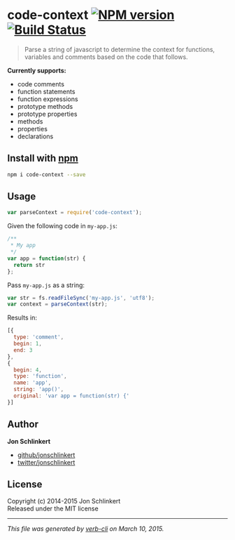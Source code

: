 # code-context [![NPM version](https://badge.fury.io/js/code-context.svg)](http://badge.fury.io/js/code-context)  [![Build Status](https://travis-ci.org/jonschlinkert/code-context.svg)](https://travis-ci.org/jonschlinkert/code-context) 

> Parse a string of javascript to determine the context for functions, variables and comments based on the code that follows.

**Currently supports:**

  - code comments
  - function statements
  - function expressions
  - prototype methods
  - prototype properties
  - methods
  - properties
  - declarations


## Install with [npm](npmjs.org)

```bash
npm i code-context --save
```

## Usage

```js
var parseContext = require('code-context');
```

Given the following code in `my-app.js`:

```js
/**
 * My app
 */
var app = function(str) {
  return str
};
```
Pass `my-app.js` as a string:

```js
var str = fs.readFileSync('my-app.js', 'utf8');
var context = parseContext(str);
```

Results in:

```js
[{
  type: 'comment',
  begin: 1,
  end: 3
},
{
  begin: 4,
  type: 'function',
  name: 'app',
  string: 'app()',
  original: 'var app = function(str) {'
}]
```

## Author

**Jon Schlinkert**
 
+ [github/jonschlinkert](https://github.com/jonschlinkert)
+ [twitter/jonschlinkert](http://twitter.com/jonschlinkert) 

## License
Copyright (c) 2014-2015 Jon Schlinkert  
Released under the MIT license

***

_This file was generated by [verb-cli](https://github.com/assemble/verb-cli) on March 10, 2015._
